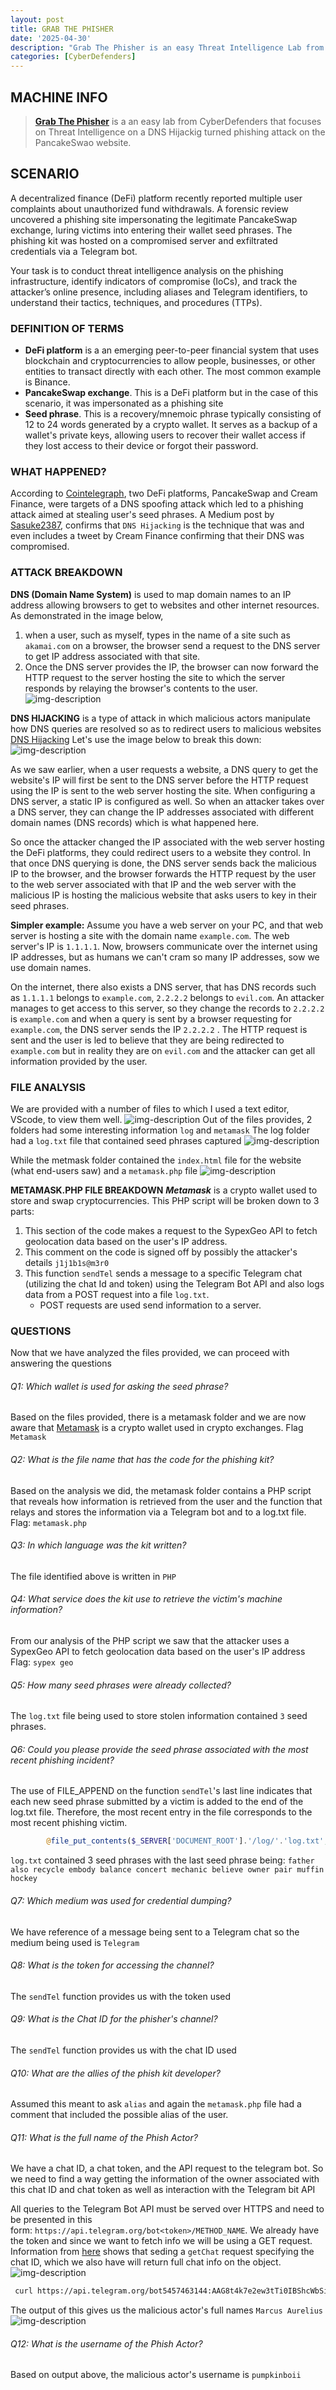 ```yaml
---
layout: post
title: GRAB THE PHISHER
date: '2025-04-30'
description: "Grab The Phisher is an easy Threat Intelligence Lab from CyberDefenders"
categories: [CyberDefenders]
---
```


## MACHINE INFO

> **[Grab The Phisher](https://cyberdefenders.org/blueteam-ctf-challenges/grabthephisher/)** is a an easy lab from CyberDefenders that focuses on Threat Intelligence on a DNS Hijackig turned phishing attack on the PancakeSwao website.

## SCENARIO
A decentralized finance (DeFi) platform recently reported multiple user complaints about unauthorized fund withdrawals. A forensic review uncovered a phishing site impersonating the legitimate PancakeSwap exchange, luring victims into entering their wallet seed phrases. The phishing kit was hosted on a compromised server and exfiltrated credentials via a Telegram bot.

Your task is to conduct threat intelligence analysis on the phishing infrastructure, identify indicators of compromise (IoCs), and track the attacker’s online presence, including aliases and Telegram identifiers, to understand their tactics, techniques, and procedures (TTPs).

### DEFINITION OF TERMS
- **DeFi platform** is a an emerging peer-to-peer financial system that uses blockchain and cryptocurrencies to allow people, businesses, or other entities to transact directly with each other. The most common example is Binance.
- **PancakeSwap exchange**. This is a DeFi platform but in the case of this scenario, it was impersonated as a phishing site
- **Seed phrase**. This is a recovery/mnemoic phrase typically consisting of 12 to 24 words generated by a crypto wallet. It serves as a backup of a wallet's private keys, allowing users to recover their wallet access if they lost access to their device or forgot their password.

### WHAT HAPPENED?
According to [Cointelegraph](https://cointelegraph.com/news/phishing-attack-uses-pancakeswap-and-cream-domains-to-steal-money), two DeFi platforms, PancakeSwap and Cream Finance, were targets of a DNS spoofing attack which led to a phishing attack aimed at stealing user's seed phrases. A Medium post by [Sasuke2387](https://sasuke2387.medium.com/phishing-attacks-on-pancake-swap-and-cream-finance-264b0ff99e7f), confirms that `DNS Hijacking` is the technique that was and even includes a tweet by Cream Finance confirming that their DNS was compromised.

### ATTACK BREAKDOWN
**DNS (Domain Name System)** is used to map domain names to an IP address allowing browsers to get to websites and other internet resources. 
As demonstrated in the image below, 
1. when a user, such as myself, types in the name of a site such as `akamai.com` on a browser, the browser send a request to the DNS server to get IP address associated with that site.
2. Once the DNS server provides the IP, the browser can now forward the HTTP request to the server hosting the site to which the server responds by relaying the browser's contents to the user.
![img-description](1.png)

**DNS HIJACKING** is a type of attack in which malicious actors manipulate how DNS queries are resolved so as to redirect users to malicious websites [DNS Hijacking](https://www.fortinet.com/resources/cyberglossary/dns-hijacking#:~:text=Domain%20Name%20Server%20(DNS)%20hijacking,to%20carry%20out%20the%20attack.) 
Let's use the image below to break this down:
![img-description](2.png)

As we saw earlier, when a user requests a website, a DNS query to get the website's IP will first be sent to the DNS server before the HTTP request using the IP is sent to the web server hosting the site. When configuring a DNS server, a static IP is configured as well. So when an attacker takes over a DNS server, they can change the IP addresses associated with different domain names (DNS records) which is what happened here.

So once the attacker changed the IP associated with the web server hosting the DeFi platforms, they could redirect users to a website they control. In that once DNS querying is done, the DNS server sends back the malicious IP to the browser, and the browser forwards the HTTP request by the user to the web server associated with that IP and the web server with the malicious IP is hosting the malicious website that asks users to key in their seed phrases.

**Simpler example:**
Assume you have a web server on your PC, and that web server is hosting a site with the domain name `example.com`. The web server's IP is `1.1.1.1`. Now, browsers communicate over the internet using IP addresses, but as humans we can't cram so many IP addresses, sow we use domain names. 

On the internet, there also exists a DNS server, that has DNS records such as `1.1.1.1` belongs to `example.com`, `2.2.2.2` belongs to `evil.com`. An attacker manages to get access to this server, so they change the records to `2.2.2.2` is `example.com` and when a query is sent by a browser requesting for `example.com`, the DNS server sends the IP  `2.2.2.2` . The HTTP request is sent and the user is led to believe that they are being redirected to `example.com` but in reality they are on `evil.com` and the attacker can get all information provided by the user.

### FILE ANALYSIS
We are provided with a number of files to which I used a text editor, VScode, to view them well.
![img-description](3.png)
Out of the files provides, 2 folders had some interesting information `log` and `metamask`
The log folder had a `log.txt` file that contained seed phrases captured
![img-description](4.png)

While the metmask folder contained the `index.html` file for the website (what end-users saw) and a `metamask.php` file
![img-description](5.png)

**METAMASK.PHP FILE BREAKDOWN**
***Metamask*** is a crypto wallet used to store and swap cryptocurrencies. This PHP script will be broken down to 3 parts:
1. This section of the code makes a request to the SypexGeo API to fetch geolocation data based on the user's IP address.
2. This comment on the code is signed off by possibly the attacker's details `j1j1b1s@m3r0`
3. This function `sendTel` sends a message to a specific Telegram chat (utilizing the chat Id and token) using the Telegram Bot API and also logs data from a POST request into a file `log.txt`. 
	- POST requests are used send information to a server.

### QUESTIONS
Now that we have analyzed the files provided, we can proceed with answering the questions

###### Q1: Which wallet is used for asking the seed phrase?
Based on the files provided, there is a metamask folder and we are now aware that [Metamask](https://metamask.io/) is a crypto wallet used in crypto exchanges.
Flag `Metamask`

###### Q2: What is the file name that has the code for the phishing kit?
Based on the analysis we did, the metamask folder contains a PHP script that reveals how information is retrieved from the user and the function that relays and stores the information via a Telegram bot and to a log.txt file.
Flag: `metamask.php`

###### Q3: In which language was the kit written?
The file identified above is written in `PHP`

###### Q4: What service does the kit use to retrieve the victim's machine information?
From our analysis of the PHP script we saw that the attacker uses a SypexGeo API to fetch geolocation data based on the user's IP address
Flag: `sypex geo`

###### Q5: How many seed phrases were already collected?
The `log.txt` file being used to store stolen information contained `3` seed phrases.

###### Q6: Could you please provide the seed phrase associated with the most recent phishing incident?
The use of FILE_APPEND on the function `sendTel`'s last line indicates that each new seed phrase submitted by a victim is added to the end of the log.txt file. Therefore, the most recent entry in the file corresponds to the most recent phishing victim.
```php
        @file_put_contents($_SERVER['DOCUMENT_ROOT'].'/log/'.'log.txt', $text, FILE_APPEND);
```
`log.txt` contained 3 seed phrases with the last seed phrase being: `father also recycle embody balance concert mechanic believe owner pair muffin hockey`

###### Q7: Which medium was used for credential dumping?
We have reference of a message being sent to a Telegram chat so the medium being used is `Telegram`

###### Q8: What is the token for accessing the channel?
The `sendTel` function provides us with the token used

###### Q9: What is the Chat ID for the phisher's channel?
The `sendTel` function provides us with the chat ID used

###### Q10: What are the allies of the phish kit developer?
Assumed this meant to ask `alias` and again the `metamask.php` file had a comment that included the possible alias of the user.

###### Q11: What is the full name of the Phish Actor?
We have a chat ID, a chat token, and the API request to the telegram bot. So we need to find a way getting the information of the owner associated with this chat ID and chat token as well as interaction with the Telegram bit API 

All queries to the Telegram Bot API must be served over HTTPS and need to be presented in this form: `https://api.telegram.org/bot<token>/METHOD_NAME`. We already have the token and since we want to fetch info we will be using a GET request. Information from [here](https://core.telegram.org/bots/api#getchat) shows that seding a `getChat` request specifying the chat ID, which we also have will return full chat info on the object.
![img-description](6.png)

```sh
 curl https://api.telegram.org/bot5457463144:AAG8t4k7e2ew3tTi0IBShcWbSia0Irvxm10/getChat?chat_id=5442785564
```

The output of this gives us the malicious actor's full names `Marcus Aurelius`
![img-description](7.png)

###### Q12: What is the username of the Phish Actor?
Based on output above, the malicious actor's username is `pumpkinboii`